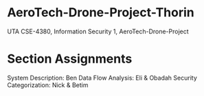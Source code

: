 # AeroTech-Drone-Project-Thorin
UTA CSE-4380, Information Security 1, AeroTech-Drone-Project

# Section Assignments
System Description: Ben
Data Flow Analysis: Eli  & Obadah
Security Categorization: Nick & Betim
